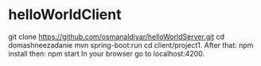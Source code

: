 # helloWorldClient

git clone https://github.com/osmanaldiyar/helloWorldServer.git
cd domashneezadanie
mvn spring-boot:run
cd client/project1. After that: npm install then: npm start
In your browser go to localhost:4200.
